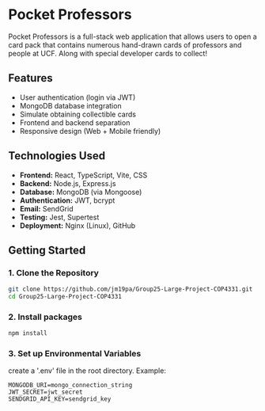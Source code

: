 # Pocket Professors

Pocket Professors is a full-stack web application that allows users to open a card pack that contains numerous hand-drawn cards of professors and people at UCF. Along with special developer cards to collect!

## Features

- User authentication (login via JWT)
- MongoDB database integration
- Simulate obtaining collectible cards
- Frontend and backend separation
- Responsive design (Web + Mobile friendly)

## Technologies Used

- **Frontend:** React, TypeScript, Vite, CSS
- **Backend:** Node.js, Express.js
- **Database:** MongoDB (via Mongoose)
- **Authentication:** JWT, bcrypt
- **Email:** SendGrid
- **Testing:** Jest, Supertest
- **Deployment:** Nginx (Linux), GitHub

## Getting Started

### 1. Clone the Repository
```bash
git clone https://github.com/jm19pa/Group25-Large-Project-COP4331.git
cd Group25-Large-Project-COP4331
```
### 2. Install packages
```bash
npm install
```
### 3. Set up Environmental Variables

create a '.env' file in the root directory. Example:
```env
MONGODB_URI=mongo_connection_string
JWT_SECRET=jwt_secret
SENDGRID_API_KEY=sendgrid_key
```

